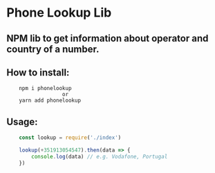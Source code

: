 # Phone Lookup Lib

## NPM lib to get information about operator and country of a number.

## How to install:
```
    npm i phonelookup
                  or
    yarn add phonelookup
```

## Usage:

```js
    const lookup = require('./index')

    lookup(+351913054547).then(data => {
        console.log(data) // e.g. Vodafone, Portugal
    })
```